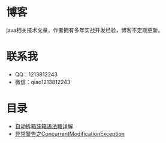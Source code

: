 # 博客
java相关技术文章，作者拥有多年实战开发经验，博客不定期更新。

# 联系我 
- QQ：1213812243
- 微信：qiao1213812243

# 目录
- [自动拆箱装箱语法糖详解](docs/java基础/自动拆箱装箱语法糖.md)
- [异常警告之ConcurrentModificationException](docs/java基础/异常/异常警告之ConcurrentModificationException.md)
